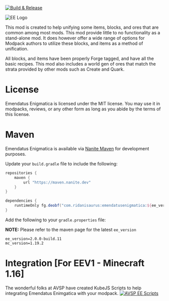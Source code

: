 [![Build & Release](https://github.com/Ridanisaurus/EmendatusEnigmatica/actions/workflows/build-release.yml/badge.svg?branch=EEV2-1.19)](https://github.com/Ridanisaurus/EmendatusEnigmatica/actions/workflows/build-release.yml)

![EE Logo](https://i.imgur.com/pcX09Dd.png)

This mod is created to help unifying some items, blocks, and ores that are common among most mods. This mod provide little to no functionality as a stand-alone mod. It does however offer a wide range of options for Modpack authors to utilize these blocks, and items as a method of unification.

All blocks, and items have been properly Forge tagged, and have all the basic recipes. This mod also includes a world gen of ores that match the strata provided by other mods such as Create and Quark.

# License #
Emendatus Enigmatica is licensed under the MIT license. You may use it in modpacks, reviews, or any other form as long as you abide by the terms of this license.

# Maven #
Emendatus Enigmatica is available via [Nanite Maven](https://maven.nanite.dev/releases/com/ridanisaurus) for development purposes.

Update your `build.gradle` file to include the following:

```groovy
repositories {
    maven {
        url "https://maven.nanite.dev"
    }
}

dependencies {
    runtimeOnly fg.deobf("com.ridanisaurus:emendatusenigmatica:${ee_version}+mc${mc_version}")
}
```

Add the following to your `gradle.properties` file:

**NOTE:** Please refer to the maven page for the latest `ee_version`
```properties
ee_version=2.0.0-build.11
mc_version=1.19.2
```

# Integration [For EEV1 - Minecraft 1.16] #
The wonderful folks at AVSP have created KubeJS Scripts to help integrating Emendatus Enimgatica with your modpack.
[![AVSP EE Scripts](https://i.imgur.com/CquGD8Q.png)](https://www.curseforge.com/minecraft/customization/avsps-easy-emendatus-enigmatica-scripts)

